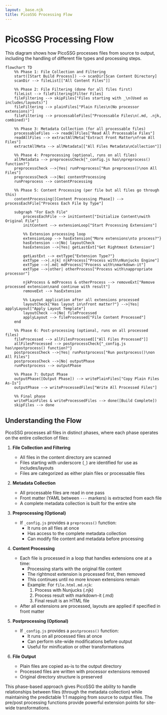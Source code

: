 ```yaml
---
layout: _base.njk
title: PicoSSG Processing Flow
---
```


# PicoSSG Processing Flow

This diagram shows how PicoSSG processes files from source to output, including the handling of different file types and processing steps.

<script type="module">
    import mermaid from 'https://cdn.jsdelivr.net/npm/mermaid@10/dist/mermaid.esm.min.mjs';
    mermaid.initialize({ startOnLoad: true });
    await mermaid.run({
        querySelector: '.language-mermaid',
    });
</script>

```mermaid
flowchart TD
    %% Phase 1: File Collection and Filtering
    start([Start Build Process]) --> scanDir[Scan Content Directory]
    scanDir --> fileList[["All Content Files"]]

    %% Phase 2: File Filtering (done for all files first)
    fileList --> fileFiltering[Filter Files]
    fileFiltering --> skipFiles["Files starting with _\n(Used as includes/layouts)"]
    fileFiltering --> plainFiles["Plain Files\n(No processor extensions)"]
    fileFiltering --> processableFiles["Processable Files\n(.md, .njk, combined)"]

    %% Phase 3: Metadata Collection (for all processable files)
    processableFiles --> readAllFiles["Read All Processable Files"]
    readAllFiles --> extractAllMeta["Extract Front Matter\nfrom All Files"]
    extractAllMeta --> allMetadata[["All Files Metadata\nCollection"]]

    %% Phase 4: Preprocessing (optional, runs on all files)
    allMetadata --> preprocessCheck{"_config.js has\npreprocess() function?"}
    preprocessCheck -->|Yes| runPreprocess["Run preprocess()\non All Files"]
    preprocessCheck -->|No| contentProcessing
    runPreprocess --> contentProcessing

    %% Phase 5: Content Processing (per file but all files go through this)
    contentProcessing([Content Processing Phase]) --> processEachFile["Process Each File by Type"]

    subgraph "For Each File"
        processEachFile --> initContent["Initialize Content\nwith Original File"]
        initContent --> extensionLoop["Start Processing Extensions"]

        %% Extension processing loop
        extensionLoop --> hasExtension{"More extensions\nto process?"}
        hasExtension -->|No| layoutCheck
        hasExtension -->|Yes| getLastExt["Get Rightmost Extension"]

        getLastExt --> extType{"Extension Type?"}
        extType -->|.njk| njkProcess["Process with\nNunjucks Engine"]
        extType -->|.md| mdProcess["Process with\nmarkdown-it"]
        extType -->|other| otherProcess["Process with\nappropriate processor"]

        njkProcess & mdProcess & otherProcess --> removeExt["Remove processed extension\nand continue with result"]
        removeExt --> hasExtension

        %% Layout application after all extensions processed
        layoutCheck{"Has layout in\nfront matter?"} -->|Yes| applyLayout["Apply Layout Template"]
        layoutCheck -->|No| fileProcessed
        applyLayout --> fileProcessed["File Content Processed"]
    end

    %% Phase 6: Post-processing (optional, runs on all processed files)
    fileProcessed --> allFilesProcessed[["All Files Processed"]]
    allFilesProcessed --> postprocessCheck{"_config.js has\npostprocess() function?"}
    postprocessCheck -->|Yes| runPostprocess["Run postprocess()\non All Files"]
    postprocessCheck -->|No| outputPhase
    runPostprocess --> outputPhase

    %% Phase 7: Output Phase
    outputPhase([Output Phase]) --> writePlainFiles["Copy Plain Files As-Is"]
    outputPhase --> writeProcessedFiles["Write All Processed Files"]

    %% Final phase
    writePlainFiles & writeProcessedFiles --> done([Build Complete])
    skipFiles --> done
```

## Understanding the Flow

PicoSSG processes all files in distinct phases, where each phase operates on the entire collection of files:

1. **File Collection and Filtering**
   - All files in the content directory are scanned
   - Files starting with underscore (`_`) are identified for use as includes/layouts
   - Files are categorized as either plain files or processable files

2. **Metadata Collection**
   - All processable files are read in one pass
   - Front matter (YAML between `---` markers) is extracted from each file
   - A complete metadata collection is built for the entire site

3. **Preprocessing (Optional)**
   - If `_config.js` provides a `preprocess()` function:
     - It runs on all files at once
     - Has access to the complete metadata collection
     - Can modify file content and metadata before processing

4. **Content Processing**
   - Each file is processed in a loop that handles extensions one at a time:
     - Processing starts with the original file content
     - The rightmost extension is processed first, then removed
     - This continues until no more known extensions remain
     - Example: For `file.html.md.njk`:
       1. Process with Nunjucks (.njk)
       2. Process result with markdown-it (.md)
       3. Final result is an HTML file
   - After all extensions are processed, layouts are applied if specified in front matter

5. **Postprocessing (Optional)**
   - If `_config.js` provides a `postprocess()` function:
     - It runs on all processed files at once
     - Can perform site-wide modifications before output
     - Useful for minification or other transformations

6. **File Output**
   - Plain files are copied as-is to the output directory
   - Processed files are written with processor extensions removed
   - Original directory structure is preserved

This phase-based approach gives PicoSSG the ability to handle relationships between files (through the metadata collection) while maintaining the predictable 1:1 mapping from source to output files. The pre/post processing functions provide powerful extension points for site-wide transformations.